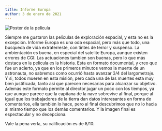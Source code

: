 ```yaml
---
title: Informe Europa
author: 3 de enero de 2021
---
```


![Poster de la película](https://images-na.ssl-images-amazon.com/images/I/A1h4FB5Bl-L._RI_.jpg)

Siempre me gustaron las películas de exploración espacial, y esta no es la excepción. Informe Europa es una oda espacial, pero más que todo, una busqueda de vida extraterreste, con tintes de terror y suspenso.
La ambientación es buena, en especial del satelite Europa, aunque existen errores de CGI.
Las actuaciones tambien son buenas, pero lo que más destaca en la película es la historia. Esta en formato documental, y creo que fue un acierto, ya que en los primeros minutos vemos la muerte de un astronauta, no sabremos como ocurrió hasta avanzar 3/4 del largometraje. Y si, todos mueren en esta misión, pero cada una de las muertes esta muy bien justificada, tanto así que parecen necesarias para alcanzar su objetivo. Además este formato permite al director jugar un poco con los tiempos, ya que aunque parece que la capitana de la nave sobrevive al final, porque al igual que los trabajadores de la tierra dan datos interesantes en forma de comentarios, ella también lo hace, pero al final descubrimos que no lo hacia al mismo tiempo que los demás comentarios. Y la imagen final es espectacular y no decepciona.

Vale la pena verla, su calificación es de 8/10.

